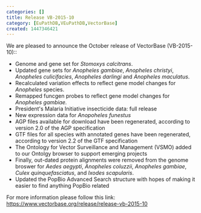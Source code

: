 ```yaml
---
categories: []
title: Release VB-2015-10
category: [EuPathDB,VEuPathDB,VectorBase]
created: 1447346421
---
```

We are pleased to announce the October release of VectorBase (VB-2015-10)::
<ul>
<li>Genome and gene set for <i>Stomoxys calcitrans</i>.</li>
<li>Updated gene sets for <i>Anopheles gambiae</i>, <i>Anopheles christyi</i>, <i> Anopheles culicifacies</i>, <i>Anopheles darlingi</i> and <i>Anopheles maculatus</i>.</li>
<li>Recalculated variation effects to reflect gene model changes for <i>Anopheles</i> species.</li>
<li>Remapped funcgen probes to  reflect gene model changes for <i>Anopheles gambiae.</i>
<li>President's Malaria Initiative insecticide data: full release</li>
<li>New expression data for <i>Anopoheles funestus</i></li>
<li>AGP files available for download have been regenerated, according to version 2.0 of the AGP specification</li>
<li>GTF files for all species with annotated genes have been regenerated, according to version 2.2 of the GTF specification</li>
<li>The Ontology for Vector Surveillance and Management (VSMO) added to our Ontolgy browser to support emerging projects</li>
<li>Finally, out-dated protein alignments were removed from the genome broswer for <i>Aedes aegypti</i>, <i>Anopheles coluzzii</i>, <i>Anopheles gambiae</i>, <i>Culex quinquefasciatus</i>, and <i>Ixodes scapularis</i>.
<li>Updated the PopBio Advanced Search structure with hopes of making it easier to find anything PopBio related</li>
</ul>


For more information please follow this link: 
<a href="https://www.vectorbase.org/release/release-vb-2015-10">https://www.vectorbase.org/release/release-vb-2015-10</a>
